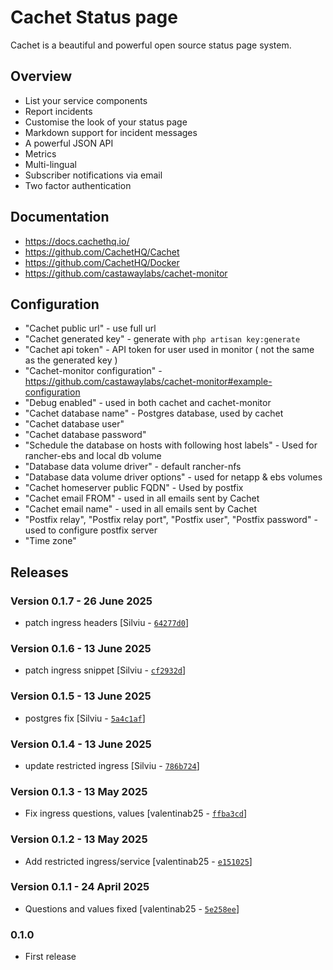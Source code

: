 # Cachet Status page


Cachet is a beautiful and powerful open source status page system.

## Overview

- List your service components
- Report incidents
- Customise the look of your status page
- Markdown support for incident messages
- A powerful JSON API
- Metrics
- Multi-lingual
- Subscriber notifications via email
- Two factor authentication

## Documentation

- https://docs.cachethq.io/
- https://github.com/CachetHQ/Cachet
- https://github.com/CachetHQ/Docker
- https://github.com/castawaylabs/cachet-monitor


## Configuration

- "Cachet public url" - use full url
- "Cachet generated key" - generate with `php artisan key:generate`
- "Cachet api token" - API token for user used in monitor ( not the same as the generated key )
- "Cachet-monitor configuration" - https://github.com/castawaylabs/cachet-monitor#example-configuration
- "Debug enabled" - used in both cachet and cachet-monitor
- "Cachet database name" - Postgres database, used by cachet
- "Cachet database user" 
- "Cachet database password"
- "Schedule the database on hosts with following host labels" - Used for rancher-ebs and local db volume
- "Database data volume driver" - default rancher-nfs
- "Database data volume driver options" - used for netapp & ebs volumes
- "Cachet homeserver public FQDN" - Used by postfix
- "Cachet email FROM" - used in all emails sent by Cachet 
- "Cachet email name" - used in all emails sent by Cachet
- "Postfix relay", "Postfix relay port", "Postfix user", "Postfix password" - used to configure postfix server
- "Time zone"


## Releases

### Version 0.1.7 - 26 June 2025
- patch ingress headers [Silviu - [`64277d0`](https://github.com/eea/helm-charts/commit/64277d0b37b89fb783e30e81502bff6cf9bb2296)]

### Version 0.1.6 - 13 June 2025
- patch ingress snippet [Silviu - [`cf2932d`](https://github.com/eea/helm-charts/commit/cf2932df0312208cff704332c046bacc020c7f00)]

### Version 0.1.5 - 13 June 2025
- postgres fix [Silviu - [`5a4c1af`](https://github.com/eea/helm-charts/commit/5a4c1aff09694cc32e3bb543d831d7cceedeb664)]

### Version 0.1.4 - 13 June 2025
- update restricted ingress [Silviu - [`786b724`](https://github.com/eea/helm-charts/commit/786b724843f4a25c3215b1db6d770ac514ec5808)]

### Version 0.1.3 - 13 May 2025
- Fix ingress questions, values [valentinab25 - [`ffba3cd`](https://github.com/eea/helm-charts/commit/ffba3cdb7f49b7f806b71f3c1021602298e1ccf2)]

### Version 0.1.2 - 13 May 2025
- Add restricted ingress/service [valentinab25 - [`e151025`](https://github.com/eea/helm-charts/commit/e151025dbfb1a70032b56deaa34f68762168cc53)]

### Version 0.1.1 - 24 April 2025
- Questions and values fixed [valentinab25 - [`5e258ee`](https://github.com/eea/helm-charts/commit/5e258eea1e1ccc7439d58f75d9ec837c6b404003)]

### 0.1.0

- First release



